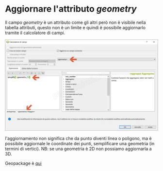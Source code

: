 # Aggiornare l'attributo _geometry_

Il campo _geometry_ è un attributo come gli altri però non è visibile nella tabella attributi, questo non è un limite e quindi è possibile aggiornarlo tramite il calcolatore di campi.

![](../img/esempi/agg_geometry/agg_geom1.png)

l'aggiornamento non significa che da punto diventi linea o poligono, ma è possibile aggiornale le coordinate dei punti, semplificare una geometria (in termini di vertici).
NB: se una geometria è 2D non possiamo aggiornarla a 3D.

Geopackage è [qui](https://github.com/gbvitrano/HfcQGIS/blob/master/esempi/dati_esempi.zip?raw=true)
